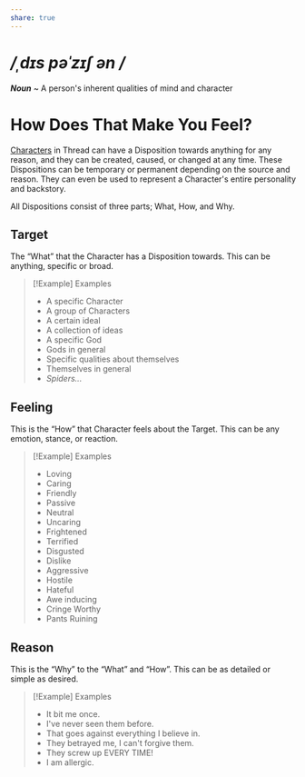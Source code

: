 ```yaml
---
share: true
---
```

# */ˌdɪs pəˈzɪʃ ən /*
***Noun*** ~ A person's inherent qualities of mind and character
# How Does That Make You Feel?
[Characters](../Introduction/TTRPG.md#Characters) in Thread can have a Disposition towards anything for any reason, and they can be created, caused, or changed at any time. These Dispositions can be temporary or permanent depending on the source and reason. They can even be used to represent a Character's entire personality and backstory.

All Dispositions consist of three parts; What, How, and Why.
## Target
The “What” that the Character has a Disposition towards. This can be anything, specific or broad. 
>[!Example] Examples
>- A specific Character
>- A group of Characters
>- A certain ideal
>- A collection of ideas
>- A specific God
>- Gods in general
>- Specific qualities about themselves
>- Themselves in general
>- *Spiders...*
## Feeling
This is the “How” that Character feels about the Target. This can be any emotion, stance, or reaction.
>[!Example] Examples
>- Loving
>- Caring
>- Friendly
>- Passive
>- Neutral
>- Uncaring
>- Frightened
>- Terrified
>- Disgusted
>- Dislike
>- Aggressive
>- Hostile
>- Hateful
>- Awe inducing
>- Cringe Worthy
>- Pants Ruining
## Reason
This is the “Why” to the “What” and “How”. This can be as detailed or simple as desired.
>[!Example] Examples
>- It bit me once.
>- I've never seen them before.
>- That goes against everything I believe in.
>- They betrayed me, I can't forgive them.
>- They screw up EVERY TIME!
>- I am allergic.